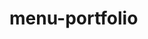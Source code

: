 # menu-portfolio
<a href="https://zupimages.net/viewer.php?id=20/33/nxap.png"><img src="https://zupimages.net/up/20/33/nxap.png" alt="" /></a>
